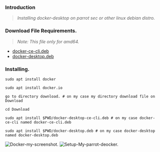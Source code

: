 ### Introduction
> *Installing docker-desktop on parrot sec or other linux debian distro.*

### Download File Requirements.
> *Note: This file only for amd64.*

- [docker-ce-cli.deb](https://download.docker.com/linux/debian/dists/bullseye/pool/stable/amd64/docker-ce-cli_23.0.1-1~debian.11~bullseye_amd64.deb)
- [docker-desktop.deb](https://desktop.docker.com/linux/main/amd64/docker-desktop-4.17.0-amd64.deb?utm_source=docker&utm_medium=webreferral&utm_campaign=docs-driven-download-linux-amd64)

### Installing.
```
sudo apt install docker

sudo apt install docker.io

go to directory download. # on my case my directory download file on Download

cd Download

sudo apt install $PWD/docker-desktop-ce-cli.deb # on my case docker-ce-cli named docker-ce-cli.deb

sudo apt install $PWD/docker-desktop.deb # on my case docker-desktop named docker-desktop.deb 
```
![Docker-my-screenshot.](https://github.com/me-joe/docker-de-parrot/blob/main/images/docker-desktop.png)
![Setup-My-parrot-deocker.](https://github.com/me-joe/docker-de-parrot/blob/main/images/day.png)
